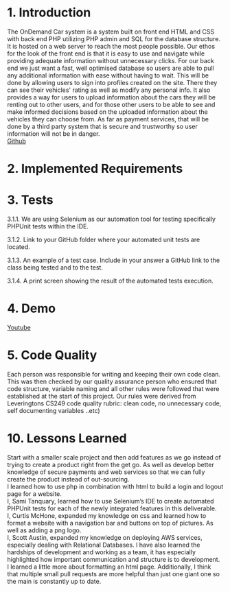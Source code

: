 # 1. Introduction
The OnDemand Car system is a system built on front end HTML and CSS with back end PHP utilizing PHP admin and SQL for the database structure. It is hosted on a web server to reach the most people possible. Our ethos for the look of the front end is that it is easy to use and navigate while providing adequate information without unnecessary clicks. For our back end we just want a fast, well optimised database so users are able to pull any additional information with ease without having to wait. This will be done by allowing users to sign into profiles created on the site. There they can see their vehicles' rating as well as modify any personal info. It also provides a way for users to upload information about the cars they will be renting out to other users, and for those other users to be able to see and make informed decisions based on the uploaded information about the vehicles they can choose from. As far as payment services, that will be done by a third party system that is secure and trustworthy so user information will not be in danger.\
[Github](https://github.com/cmchone5155/On-Demand-Car)
# 2. Implemented Requirements

# 3. Tests
3.1.1. We are using Selenium as our automation tool for testing specifically PHPUnit tests within the IDE.

3.1.2. Link to your GitHub folder where your automated unit tests are located.

3.1.3. An example of a test case. Include in your answer a GitHub link to the class being tested and to the test. 

3.1.4. A print screen showing the result of the automated tests execution.

# 4. Demo
[Youtube](https://www.youtube.com/watch?v=MxWxzQJ7HXE&ab_channel=HunterWoodruff)
# 5. Code Quality
Each person was responsible for writing and keeping their own code clean. This was then checked by our quality assurance person who ensured that code structure, variable naming and all other rules were followed that were established at the start of this project. Our rules were derived from Leveringtons CS249 code quality rubric: clean code, no unnecessary code, self documenting variables ..etc)
# 10. Lessons Learned
Start with a smaller scale project and then add features as we go instead of trying to create a product right from the get go. As well as develop better knowledge of secure payments and web services so that we can fully create the product instead of out-sourcing.\
I learned how to use php in combination with html to build a login and logout page for a website.\
I, Sami Tanquary, learned how to use Selenium’s IDE to create automated PHPUnit tests for each of the newly integrated features in this deliverable.\
I, Curtis McHone, expanded my knowledge on css and learned how to format a website with a navigation bar and buttons on top of pictures. As well as adding a png logo.\
I, Scott Austin, expanded my knowledge on deploying AWS services, especially dealing with Relational Databases. I have also learned the hardships of development and working as a team, it has especially highlighted how important communication and structure is to development.\
I learned a little more about formatting an html page. Additionally, I think that multiple small pull requests are more helpful than just one giant one so the main is constantly up to date.



